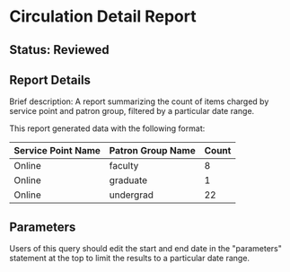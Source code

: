 # Circulation Detail Report

## Status: Reviewed

## Report Details

Brief description: A report summarizing the count of items charged by service point and patron group, filtered by a particular date range.

This report generated data with the following format:

| Service Point Name | Patron Group Name | Count |
|---|---|---|
|Online|faculty|8|
|Online|graduate|1|
|Online|undergrad|22|

## Parameters

Users of this query should edit the start and end date in the "parameters" statement at the top to limit the results to a particular date range.

